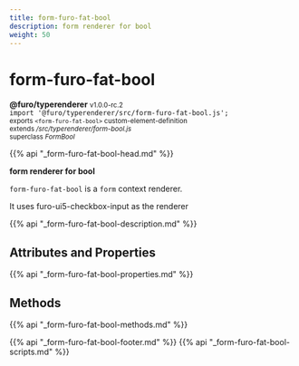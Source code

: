 ```yaml
---
title: form-furo-fat-bool
description: form renderer for bool
weight: 50
---
```


# form-furo-fat-bool
**@furo/typerenderer** <small>v1.0.0-rc.2</small>
<br>`import '@furo/typerenderer/src/form-furo-fat-bool.js';`<small>
<br>exports `<form-furo-fat-bool>` custom-element-definition
<br>extends */src/typerenderer/form-bool.js*
<br>superclass *FormBool*</small>

{{% api "_form-furo-fat-bool-head.md" %}}

**form renderer for bool**

`form-furo-fat-bool` is a `form` context renderer.

It uses furo-ui5-checkbox-input as the renderer

{{% api "_form-furo-fat-bool-description.md" %}}


## Attributes and Properties
{{% api "_form-furo-fat-bool-properties.md" %}}



## Methods
{{% api "_form-furo-fat-bool-methods.md" %}}





{{% api "_form-furo-fat-bool-footer.md" %}}
{{% api "_form-furo-fat-bool-scripts.md" %}}
